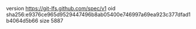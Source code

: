 version https://git-lfs.github.com/spec/v1
oid sha256:e9376ce965d9529447496b8ab05400e746997a69ea923c377dfad1b4064d5b66
size 5887
